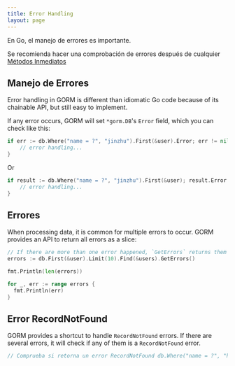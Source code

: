 ```yaml
---
title: Error Handling
layout: page
---
```


En Go, el manejo de errores es importante.

Se recomienda hacer una comprobación de errores después de cualquier [Métodos Inmediatos](/docs/method_chaining.html#Immediate-Methods)

## Manejo de Errores

Error handling in GORM is different than idiomatic Go code because of its chainable API, but still easy to implement.

If any error occurs, GORM will set `*gorm.DB`'s `Error` field, which you can check like this:

```go
if err := db.Where("name = ?", "jinzhu").First(&user).Error; err != nil {
    // error handling...
}
```

Or

```go
if result := db.Where("name = ?", "jinzhu").First(&user); result.Error != nil {
    // error handling...
}
```

## Errores

When processing data, it is common for multiple errors to occur. GORM provides an API to return all errors as a slice:

```go
// If there are more than one error happened, `GetErrors` returns them as `[]error`
errors := db.First(&user).Limit(10).Find(&users).GetErrors()

fmt.Println(len(errors))

for _, err := range errors {
  fmt.Println(err)
}
```

## Error RecordNotFound

GORM provides a shortcut to handle `RecordNotFound` errors. If there are several errors, it will check if any of them is a `RecordNotFound` error.

```go
// Comprueba si retorna un error RecordNotFound db.Where("name = ?", "hello world").First(&user).RecordNotFound() if db.Model(&user).Related(&credit_card).RecordNotFound() {   // registro no encontrado } if err := db.Where("name = ?", "jinzhu").First(&user).Error; gorm.IsRecordNotFoundError(err) {   // registro no encontrado }
```